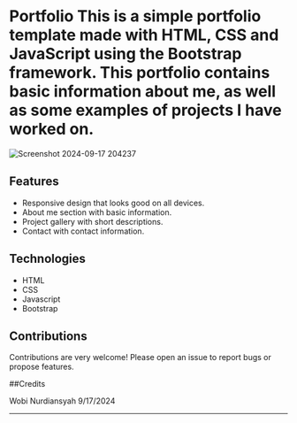 # Portfolio This is a simple portfolio template made with HTML, CSS and JavaScript using the Bootstrap framework. This portfolio contains basic information about me, as well as some examples of projects I have worked on.

![Screenshot 2024-09-17 204237](https://github.com/user-attachments/assets/ff481dce-fdae-43b0-861e-069d9a676a35)

## Features
* Responsive design that looks good on all devices.
* About me section with basic information.
* Project gallery with short descriptions.
* Contact with contact information.

## Technologies 
* HTML
* CSS
* Javascript
* Bootstrap

## Contributions 
Contributions are very welcome! Please open an issue to report bugs or propose features.

##Credits

Wobi Nurdiansyah 9/17/2024 

***
